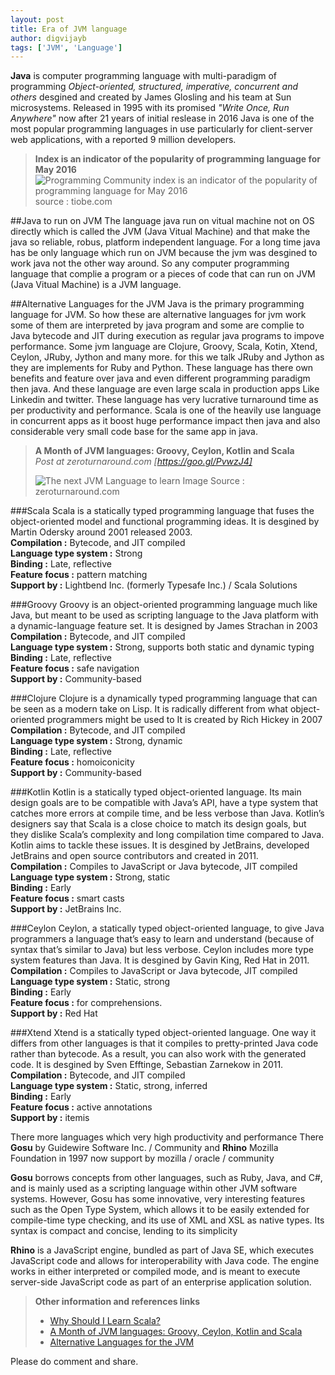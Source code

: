 ```yaml
---
layout: post
title: Era of JVM language
author: digvijayb
tags: ['JVM', 'Language']
---
```

**Java** is computer programming language with multi-paradigm of programming
*Object-oriented, structured, imperative,  concurrent and others* desgined and 
created by James Glosling and his team at Sun microsystems. Released in 1995
with its promised *"Write Once, Run Anywhere"* now after 21 years of initial 
reslease in 2016 Java is one of the most popular programming languages in use
particularly for client-server web applications, with a reported 9 million developers.

> **Index is an indicator of the popularity of programming language for May 2016**
> ![Programming Community index is an indicator of the popularity of programming language for May 2016](https://docs.google.com/drawings/d/11df4bNfMyxqwLgu0GEYgN-0LmgChS5cPNvmMzRrth6A/pub?w=1415&h=620)
> source : tiobe.com

<!--
<div class="image-section">
    <img src="https://docs.google.com/drawings/d/11df4bNfMyxqwLgu0GEYgN-0LmgChS5cPNvmMzRrth6A/pub?w=1415&h=620" 
    alt="Programming Community index is an indicator of the popularity of programming language for May 2016">
    <em class="cation">source : tiobe.com</em>
</div>
-->

##Java to run on JVM 
The language java run on vitual machine not on OS directly which is called the JVM (Java Vitual Machine)
and that make the java so reliable, robus, platform independent language.
For a long time java has be only language which run on JVM because the jvm was 
desgined to work java not the other way around. So any computer programming language
that complie a program or a pieces of code that can run on JVM (Java Vitual Machine) is 
a JVM language.

##Alternative Languages for the JVM
Java is the primary programming language for JVM. So how these are alternative 
languages for jvm work some of them are interpreted by java program and some are
complie to Java bytecode and JIT during execution as regular java programs to impove 
performance. Some jvm language are Clojure, Groovy, Scala, Kotin, Xtend, Ceylon, 
JRuby, Jython and many more. for this we talk JRuby and Jython as they are implements
for Ruby and Python. These language has there own benefits and feature over java 
and even different programming paradigm then java. And these language are even large 
scala in production apps Like Linkedin and twitter. These language has very lucrative 
turnaround time as per productivity and performance. Scala is one of the heavily use 
language in concurrent apps as it boost huge performance impact then java and also 
considerable very small code base for the same app in java.

> **A Month of JVM languages: Groovy, Ceylon, Kotlin and Scala** <br/>
> *Post at zeroturnaround.com [https://goo.gl/PvwzJ4]*
>
> ![The next JVM Language to learn](https://docs.google.com/drawings/d/1_O6FsmWLlU3Dv49GnZsdsWe2_G4__dci6wBnTYJCS7A/pub?w=957&h=676)
> Image Source : zeroturnaround.com

###Scala 
Scala is a statically typed programming language that fuses the object-oriented model and functional programming ideas.
It is desgined by Martin Odersky around 2001 released 2003. </br>
**Compilation :** Bytecode, and JIT compiled</br>
**Language type system :** Strong</br>
**Binding :** Late, reflective</br>
**Feature focus :** pattern matching </br>
 **Support by :** Lightbend Inc. (formerly Typesafe Inc.) / Scala Solutions</br>

###Groovy 
Groovy is an object-oriented programming language much like Java, but meant to be used as scripting language to the Java platform with a dynamic-language feature set.
It is designed by James Strachan in 2003 </br>
**Compilation :** Bytecode, and JIT compiled </br>
**Language type system :** Strong, supports both static and dynamic typing </br>
**Binding :** Late, reflective </br>
**Feature focus :** safe navigation </br>
**Support by :** Community-based </br>

###Clojure 
Clojure is a dynamically typed programming language that can be seen as a modern take on Lisp. It is radically different from what object-oriented programmers might be used to
It is created by Rich Hickey in 2007</br>
**Compilation :** Bytecode, and JIT compiled</br>
**Language type system :** Strong, dynamic</br>
**Binding :** Late, reflective</br>
**Feature focus :** homoiconicity</br>
**Support by :** Community-based</br>

###Kotlin 
Kotlin is a statically typed object-oriented language. Its main design goals are to be compatible with Java’s API, have a type system that catches more errors at compile time, and be less verbose than Java. Kotlin’s designers say that Scala is a close choice to match its design goals, but they dislike Scala’s complexity and long compilation time compared to Java. Kotlin aims to tackle these issues.
It is desgined by JetBrains, developed JetBrains and open source contributors and created in 2011. </br>
**Compilation :** Compiles to JavaScript or Java bytecode, JIT compiled </br>
**Language type system :** Strong, static </br>
**Binding :** Early </br>
**Feature focus :** smart casts </br>
**Support by :** JetBrains Inc. </br>

###Ceylon 
Ceylon, a statically typed object-oriented language, to give Java programmers a language that’s easy to learn and understand (because of syntax that’s similar to Java) but less verbose. Ceylon includes more type system features than Java.
It is desgined by Gavin King, Red Hat in 2011. </br>
**Compilation :** Compiles to JavaScript or Java bytecode, JIT compiled </br>
**Language type system :** Static, strong </br>
**Binding :** Early </br>
**Feature focus :** for comprehensions. </br>
**Support by :** Red Hat </br>

###Xtend 
Xtend is a statically typed object-oriented language. One way it differs from other languages is that it compiles to pretty-printed Java code rather than bytecode. As a result, you can also work with the generated code.
It is desgined by Sven Efftinge, Sebastian Zarnekow in 2011. </br>
**Compilation :** Bytecode, and JIT compiled </br>
**Language type system :** Static, strong, inferred </br>
**Binding :** Early </br>
**Feature focus :** active annotations </br>
**Support by :** itemis </br>


There more languages which very high productivity and performance There **Gosu** by Guidewire Software Inc. / Community and **Rhino** Mozilla Foundation in 1997 now support by mozilla / oracle / community

**Gosu** borrows concepts from other languages, such as Ruby, Java, and C#, and is mainly used as a scripting language within other JVM software systems. However, Gosu has some innovative, very interesting features such as the Open Type System, which allows it to be easily extended for compile-time type checking, and its use of XML and XSL as native types. Its syntax is compact and concise, lending to its simplicity

**Rhino** is a JavaScript engine, bundled as part of Java SE, which executes JavaScript code and allows for interoperability with Java code. The engine works in either interpreted or compiled mode, and is meant to execute server-side JavaScript code as part of an enterprise application solution.


> **Other information and references links** </br>
>- <a href="https://goo.gl/eOrx01" target="_blank">Why Should I Learn Scala?</a> </br>
>- <a href="https://goo.gl/PvwzJ4" target="_blank">A Month of JVM languages: Groovy, Ceylon, Kotlin and Scala</a> </br>
>- <a href="http://goo.gl/IeWOB3" target="_blank">Alternative Languages for the JVM</a> </br>

Please do comment and share.


